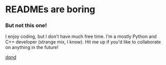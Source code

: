 # READMEs are boring
### But not this one!

I enjoy coding, but I don't have much free time. I'm a mostly Python and C++ developer (strange mix, I know).
Hit me up if you'd like to collaborate on anything in the future!

[dqnd](/)
